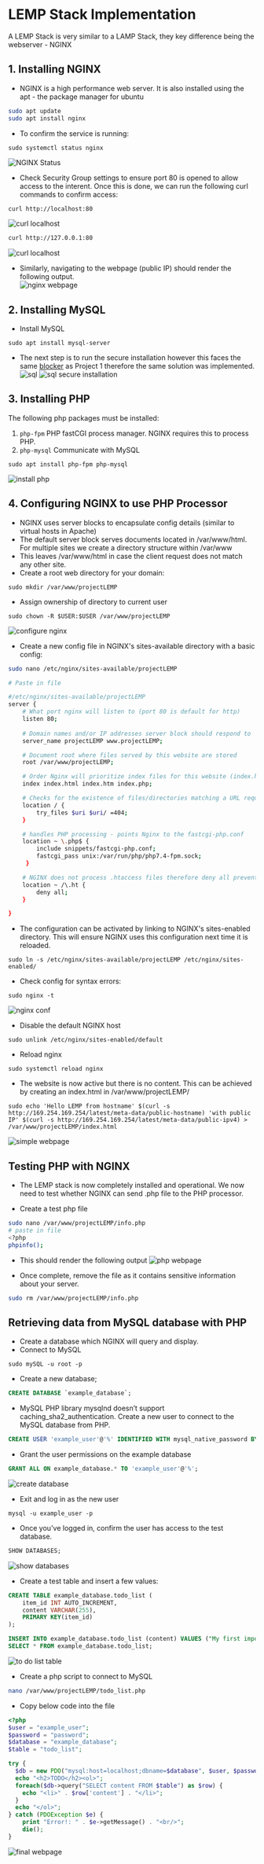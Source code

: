 # LEMP Stack Implementation

A LEMP Stack is very similar to a LAMP Stack, they key difference being the webserver - NGINX

## 1. Installing NGINX
* NGINX is a high performance web server. It is also installed using the apt - the package manager for ubuntu
```bash
sudo apt update
sudo apt install nginx
```
* To confirm the service is running:
```
sudo systemctl status nginx
```
![NGINX Status](/images/nginx_status.png)
* Check Security Group settings to ensure port 80 is opened to allow access to the interent. Once this is done, we can run the following curl commands to confirm access:
```bash
curl http://localhost:80
```
![curl localhost](/images/curl_localhost_dns.png)

```bash 
curl http://127.0.0.1:80
```
![curl localhost](/images/curl_localhost.png)
* Similarly, navigating to the webpage (public IP) should render the following output.  
![nginx webpage](/images/nginx_default_webpage.png)

## 2. Installing MySQL
* Install MySQL
```
sudo apt install mysql-server
```
* The next step is to run the secure installation however this faces the same [blocker](https://github.com/A-Ahmed100216/LAMP_Stack_Implementation/blob/main/Project1.md#blocker) as Project 1 therefore the same solution was implemented.
![sql](/images/sql.png)
![sql secure installation](/images/sql_secure_installation.png)


## 3. Installing PHP 

The following php packages must be installed:
1. `php-fpm` PHP fastCGI process manager. NGINX requires this to process PHP. 
2. `php-mysql` Communicate with MySQL
```
sudo apt install php-fpm php-mysql
```
![install php](/images/install_php.png)

## 4. Configuring NGINX to use PHP Processor 
* NGINX uses server blocks to encapsulate config details (similar to virtual hosts in Apache)
* The default server block serves documents located in /var/www/html. For multiple sites we create a directory structure within /var/www 
* This leaves /var/www/html in case the client request does not match any other site.
* Create a root web directory for your domain:
```
sudo mkdir /var/www/projectLEMP
```
* Assign ownership of directory to current user
```
sudo chown -R $USER:$USER /var/www/projectLEMP
```
![configure nginx](/images/create_domain.png)

* Create a new config file in NGINX's sites-available directory with a basic config:
```bash
sudo nano /etc/nginx/sites-available/projectLEMP

# Paste in file 

#/etc/nginx/sites-available/projectLEMP
server {
    # What port nginx will listen to (port 80 is default for http)
    listen 80; 
    
    # Domain names and/or IP addresses server block should respond to
    server_name projectLEMP www.projectLEMP;

    # Document root where files served by this website are stored
    root /var/www/projectLEMP;

    # Order Nginx will prioritize index files for this website (index.html usually prioritised over index.php)
    index index.html index.htm index.php;

    # Checks for the existence of files/directories matching a URL request, otherwise returns 404.
    location / {
        try_files $uri $uri/ =404;
    }

    # handles PHP processing - points Nginx to the fastcgi-php.conf 
    location ~ \.php$ {
        include snippets/fastcgi-php.conf;
        fastcgi_pass unix:/var/run/php/php7.4-fpm.sock;
     }

    # NGINX does not process .htaccess files therefore deny all prevents them from being served to visitors. 
    location ~ /\.ht {
        deny all;
    }

}
```
* The configuration can be activated by linking to NGINX's sites-enabled directory. This will ensure NGINX uses this configuration next time it is reloaded. 
```
sudo ln -s /etc/nginx/sites-available/projectLEMP /etc/nginx/sites-enabled/
```
* Check config for syntax errors:
```
sudo nginx -t
```
![nginx conf](/images/nginx_conf.png)

* Disable the default NGINX host 
```
sudo unlink /etc/nginx/sites-enabled/default
```
* Reload nginx
```
sudo systemctl reload nginx
```
* The website is now active but there is no content. This can be achieved by creating an index.html in /var/www/projectLEMP/
```
sudo echo 'Hello LEMP from hostname' $(curl -s http://169.254.169.254/latest/meta-data/public-hostname) 'with public IP' $(curl -s http://169.254.169.254/latest/meta-data/public-ipv4) > /var/www/projectLEMP/index.html
```
![simple webpage](/images/simple_webpage.png)

## Testing PHP with NGINX
* The LEMP stack is now completely installed and operational. We now need to test whether NGINX can send .php file to the PHP processor.

* Create a test php file
```bash
sudo nano /var/www/projectLEMP/info.php
# paste in file 
<?php
phpinfo();
```
* This should render the following output 
![php webpage](/images/php_webpage.png)

* Once complete, remove the file as it contains sensitive information about your server. 
```bash  
sudo rm /var/www/projectLEMP/info.php
```
## Retrieving data from MySQL database with PHP
* Create a database which NGINX will query and display. 
* Connect to MySQL 
```
sudo mySQL -u root -p 
```
* Create a new database;
```sql
CREATE DATABASE `example_database`;
```
* MySQL PHP library mysqlnd doesn’t support caching_sha2_authentication. Create a new user  to connect to the MySQL database from PHP.
```sql
CREATE USER 'example_user'@'%' IDENTIFIED WITH mysql_native_password BY 'password';
```
* Grant the user permissions on the example database
```sql
GRANT ALL ON example_database.* TO 'example_user'@'%';
```
![create database](/images/create_database.png)

* Exit and log in as the new user
```
mysql -u example_user -p
```
* Once you've logged in, confirm the user has access to the test database.
```sql
SHOW DATABASES;
```
![show databases](/images/Show_databases.png)
* Create a test table and insert a few values:
```sql 
CREATE TABLE example_database.todo_list (
    item_id INT AUTO_INCREMENT,
    content VARCHAR(255),
    PRIMARY KEY(item_id)
);

INSERT INTO example_database.todo_list (content) VALUES ("My first important item");
SELECT * FROM example_database.todo_list;
```
![to do list table](/images/todo_list_add.png)

* Create a php script to connect to MySQL
```bash
nano /var/www/projectLEMP/todo_list.php
```
* Copy below code into the file
```php
<?php
$user = "example_user";
$password = "password";
$database = "example_database";
$table = "todo_list";

try {
  $db = new PDO("mysql:host=localhost;dbname=$database", $user, $password);
  echo "<h2>TODO</h2><ol>";
  foreach($db->query("SELECT content FROM $table") as $row) {
    echo "<li>" . $row['content'] . "</li>";
  }
  echo "</ol>";
} catch (PDOException $e) {
    print "Error!: " . $e->getMessage() . "<br/>";
    die();
}
```
![final webpage](/images/final_webpage.png)
